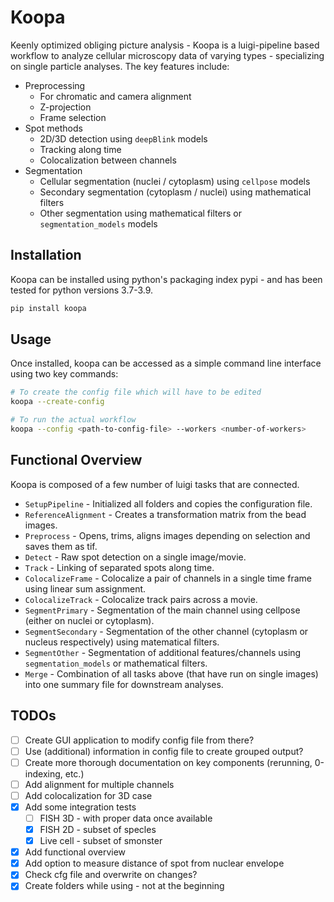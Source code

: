 # Koopa

Keenly optimized obliging picture analysis - Koopa is a luigi-pipeline based workflow to analyze cellular microscopy data of varying types - specializing on single particle analyses. The key features include:

* Preprocessing
  * For chromatic and camera alignment
  * Z-projection
  * Frame selection
* Spot methods
  * 2D/3D detection using `deepBlink` models
  * Tracking along time
  * Colocalization between channels
* Segmentation
  * Cellular segmentation (nuclei / cytoplasm) using `cellpose` models
  * Secondary segmentation (cytoplasm / nuclei) using mathematical filters
  * Other segmentation using mathematical filters or `segmentation_models` models

## Installation

Koopa can be installed using python's packaging index pypi - and has been tested for python versions 3.7-3.9.

```bash
pip install koopa
```

## Usage

Once installed, koopa can be accessed as a simple command line interface using two key commands:

```bash
# To create the config file which will have to be edited
koopa --create-config

# To run the actual workflow
koopa --config <path-to-config-file> --workers <number-of-workers>
```

## Functional Overview

Koopa is composed of a few number of luigi tasks that are connected.

* `SetupPipeline` - Initialized all folders and copies the configuration file.
* `ReferenceAlignment` - Creates a transformation matrix from the bead images.
* `Preprocess` - Opens, trims, aligns images depending on selection and saves them as tif.
* `Detect` - Raw spot detection on a single image/movie.
* `Track` - Linking of separated spots along time.
* `ColocalizeFrame` - Colocalize a pair of channels in a single time frame using linear sum assignment.
* `ColocalizeTrack` - Colocalize track pairs across a movie.
* `SegmentPrimary` - Segmentation of the main channel using cellpose (either on nuclei or cytoplasm).
* `SegmentSecondary` - Segmentation of the other channel (cytoplasm or nucleus respectively) using matematical filters.
* `SegmentOther` - Segmentation of additional features/channels using `segmentation_models` or mathematical filters.
* `Merge` - Combination of all tasks above (that have run on single images) into one summary file for downstream analyses.

## TODOs

* [ ] Create GUI application to modify config file from there?
* [ ] Use (additional) information in config file to create grouped output?
* [ ] Create more thorough documentation on key components (rerunning, 0-indexing, etc.)
* [ ] Add alignment for multiple channels
* [ ] Add colocalization for 3D case
* [x] Add some integration tests
  * [ ] FISH 3D - with proper data once available
  * [x] FISH 2D - subset of specles
  * [x] Live cell - subset of smonster
* [x] Add functional overview
* [x] Add option to measure distance of spot from nuclear envelope
* [x] Check cfg file and overwrite on changes?
* [x] Create folders while using - not at the beginning
